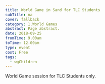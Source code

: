 ```yaml
---
title: World Game in Sand for TLC Students
subTitle: na
cover: fallback
category: 1.World Games
abstract: Page abstract.
date: 2018-09-25
fromTime: 9.00am
toTime: 12.00am
type: event
cost: Free
tags:
  - wgChildren
---
```


World Game session for TLC Students only.

